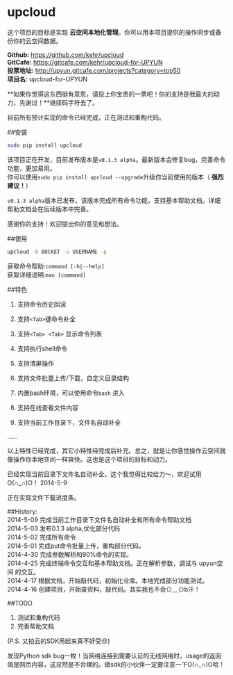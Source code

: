 # upcloud

这个项目的目标是实现 **云空间本地化管理**。你可以用本项目提供的操作同步或备份你的云空间数据。

**Github:**  https://github.com/kehr/upcloud  
**GitCafe:** https://gitcafe.com/kehr/upcloud-for-UPYUN   
**投票地址:** http://upyun.gitcafe.com/projects?category=top50      
**项目名:** upcloud-for-UPYUN   


   
**如果你觉得这东西挺有意思，请投上你宝贵的一票吧！你的支持是我最大的动力，先谢过！**继续码字符去了。


目前所有预计实现的命令已经完成，正在测试和重构代码。 

##安装  

```bash
sudo pip install upcloud
```
该项目正在开发，目前发布版本是`v0.1.3 alpha`。最新版本会修复bug，完善命令功能，更加易用。  
你可以使用`sudo pip install upcloud --upgrade`升级你当前使用的版本（ **强烈建议！**）  

`v0.1.3 alpha`版本已发布，该版本完成所有命令功能，支持基本帮助文档。详细帮助文档会在后续版本中完善。

感谢你的支持！欢迎提出你的意见和想法。

##使用 

```bash
upcloud -b BUCKET -u USERNAME -p
```
获取命令帮助:`command [-h|--help]`  
获取详细说明:`man [command]`

##特色  

1. 支持命令历史回滚

2. 支持`<Tab>`键命令补全  

3. 支持`<Tab> <Tab>` 显示命令列表

4. 支持执行shell命令  

5. 支持清屏操作  

6. 支持文件批量上传/下载，自定义目录结构   

7. 内置bash环境，可以使用命令`bash` 进入  

8. 支持在线查看文件内容

9. 支持当前工作目录下，文件名自动补全  

......  

以上特性已经完成，其它小特性待完成后补充。总之，就是让你感觉操作云空间就像操作你本地空间一样爽快。这也是这个项目的目标和动力。

已经实现当前目录下文件名自动补全。这个我觉得比较给力～，欢迎试用O(∩_∩)O！  2014-5-9

正在实现文件下载进度条。

##History:    
2014-5-09 完成当前工作目录下文件名自动补全和所有命令帮助文档    
2014-5-03 发布0.1.3 alpha,优化部分代码   
2014-5-02 完成所有命令   
2014-5-01 完成put命令批量上传，重构部分代码。  
2014-4-30 完成参数解析和90%命令的实现。  
2014-4-25 完成终端命令交互和基本帮助文档。正在解析参数，调试与 upyun空间 的交互。  
2014-4-17 根据文档，开始敲代码，初始化仓库。本地完成部分功能测试。    
2014-4-16 创建项目，开始查资料，敲代码。其实我也不会⊙﹏⊙b汗！  

##TODO   

1. 测试和重构代码  
2. 完善帮助文档

(P.S. 又拍云的SDK用起来真不好受:cry:)   

发现Python sdk bug一枚！当网络连接到需要认证的无线网络时，usage的返回值是网页内容，这显然是不合理的。做sdk的小伙伴一定要注意一下O(∩_∩)O哈！  
